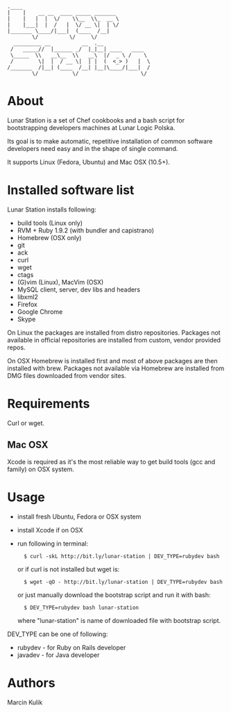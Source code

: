     .____                               
    |    |    __ __  ____ _____ _______ 
    |    |   |  |  \/    \\__  \\_  __ \
    |    |___|  |  /   |  \/ __ \|  | \/
    |_______ \____/|___|  (____  /__|   
            \/          \/     \/       
      _________ __          __  .__               
     /   _____//  |______ _/  |_|__| ____   ____  
     \_____  \\   __\__  \\   __\  |/  _ \ /    \ 
     /        \|  |  / __ \|  | |  (  <_> )   |  \
    /_______  /|__| (____  /__| |__|\____/|___|  /
            \/           \/                    \/ 


# About

Lunar Station is a set of Chef cookbooks and a bash script for bootstrapping
developers machines at Lunar Logic Polska.

Its goal is to make automatic, repetitive installation of common software
developers need easy and in the shape of single command.

It supports Linux (Fedora, Ubuntu) and Mac OSX (10.5+).

# Installed software list

Lunar Station installs following:

* build tools (Linux only)
* RVM + Ruby 1.9.2 (with bundler and capistrano)
* Homebrew (OSX only)
* git
* ack
* curl
* wget
* ctags
* (G)vim (Linux), MacVim (OSX)
* MySQL client, server, dev libs and headers
* libxml2
* Firefox
* Google Chrome
* Skype

On Linux the packages are installed from distro repositories. Packages not
available in official repositories are installed from custom, vendor provided
repos.

On OSX Homebrew is installed first and most of above packages are then
installed with brew. Packages not available via Homebrew are installed from DMG
files downloaded from vendor sites.

# Requirements

Curl or wget.

## Mac OSX

Xcode is required as it's the most reliable way to get build tools (gcc and
family) on OSX system.

# Usage

* install fresh Ubuntu, Fedora or OSX system
* install Xcode if on OSX
* run following in terminal:

        $ curl -skL http://bit.ly/lunar-station | DEV_TYPE=rubydev bash

    or if curl is not installed but wget is:

        $ wget -qO - http://bit.ly/lunar-station | DEV_TYPE=rubydev bash

    or just manually download the bootstrap script and run it with bash:

        $ DEV_TYPE=rubydev bash lunar-station

    where "lunar-station" is name of downloaded file with bootstrap script.

DEV\_TYPE can be one of following:

* rubydev - for Ruby on Rails developer
* javadev - for Java developer

# Authors

Marcin Kulik

